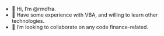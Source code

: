 - 👋 Hi, I’m @rmdfra. 
- 🌱 Have some experience with VBA, and willing to learn other technologies.
- 💞️ I’m looking to collaborate on any code finance-related. 


<!---
rmdfra/rmdfra is a ✨ special ✨ repository because its `README.md` (this file) appears on your GitHub profile.
You can click the Preview link to take a look at your changes.
--->
